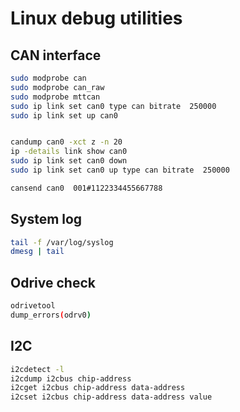 # Linux debug utilities

## CAN interface

```bash
sudo modprobe can
sudo modprobe can_raw
sudo modprobe mttcan
sudo ip link set can0 type can bitrate  250000
sudo ip link set up can0


candump can0 -xct z -n 20
ip -details link show can0
sudo ip link set can0 down
sudo ip link set can0 up type can bitrate  250000
```

```bash
cansend can0  001#1122334455667788
```

## System log
```bash
tail -f /var/log/syslog
dmesg | tail
```

## Odrive check
```bash
odrivetool
dump_errors(odrv0)
```

## I2C

```bash
i2cdetect -l
i2cdump i2cbus chip-address
i2cget i2cbus chip-address data-address
i2cset i2cbus chip-address data-address value
```